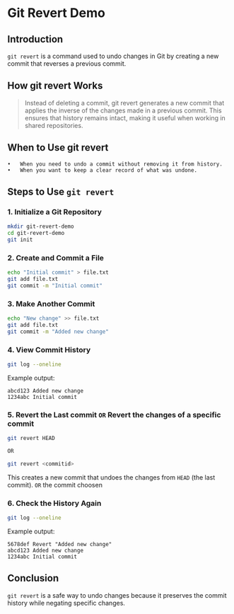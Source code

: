 # Git Revert Demo

## Introduction
`git revert` is a command used to undo changes in Git by creating a new commit that reverses a previous commit.

## How git revert Works

> Instead of deleting a commit, git revert generates a new commit that applies the inverse of the changes made in a previous commit. This ensures that history remains intact, making it useful when working in shared repositories.

## When to Use git revert

	•	When you need to undo a commit without removing it from history.
	•	When you want to keep a clear record of what was undone.

## Steps to Use `git revert`

### 1. Initialize a Git Repository
```sh
mkdir git-revert-demo
cd git-revert-demo
git init
```

### 2. Create and Commit a File
```sh
echo "Initial commit" > file.txt
git add file.txt
git commit -m "Initial commit"
```

### 3. Make Another Commit
```sh
echo "New change" >> file.txt
git add file.txt
git commit -m "Added new change"
```

### 4. View Commit History
```sh
git log --oneline
```
Example output:
```
abcd123 Added new change
1234abc Initial commit
```

### 5. Revert the Last commit `OR`  Revert the changes of a specific commit
```sh
git revert HEAD 

OR 

git revert <commitid>
```
This creates a new commit that undoes the changes from `HEAD` (the last commit). `OR` the commit choosen

### 6. Check the History Again
```sh
git log --oneline
```
Example output:
```
5678def Revert "Added new change"
abcd123 Added new change
1234abc Initial commit
```

## Conclusion
`git revert` is a safe way to undo changes because it preserves the commit history while negating specific changes.
